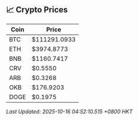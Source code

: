 ## 📈 Crypto Prices

| Coin | Price |
| ---- | ----- |
| BTC | $111291.0933 |
| ETH | $3974.8773 |
| BNB | $1160.7417 |
| CRV | $0.5550 |
| ARB | $0.3268 |
| OKB | $176.9203 |
| DOGE | $0.1975 |

_Last Updated: 2025-10-16 04:52:10.515 +0800 HKT_